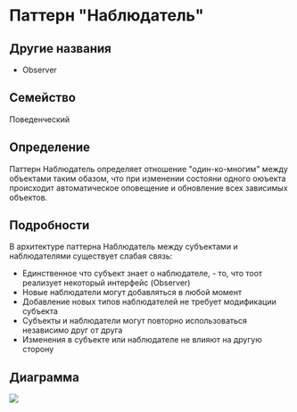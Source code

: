 # Паттерн "Наблюдатель"

## Другие названия

- Observer

## Семейство

Поведенческий

## Определение

Паттерн Наблюдатель определяет отношение "один-ко-многим" между объектами таким обазом, что при изменении состояни одного оюъекта происходит автоматическое оповещение и обновление всех зависимых объектов.

## Подробности

В архитектуре паттерна Наблюдатель между субъектами и наблюдателями существует слабая связь:

- Единственное что субъект знает о наблюдателе, - то, что тоот реализует некоторый интерфейс (Observer)
- Новые наблюдатели могут добавляться в любой момент
- Добавление новых типов наблюдателей не требует модификации субъекта
- Субъекты и наблюдатели могут повторно использоваться независимо друг от друга
- Изменения в субъекте или наблюдателе не влияют на другую сторону

## Диаграмма
![](https://upload.wikimedia.org/wikipedia/commons/b/bd/Observer_UML_smal.png)